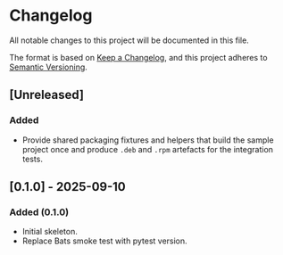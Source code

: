 # Changelog

All notable changes to this project will be documented in this file.

The format is based on
[Keep a Changelog](https://keepachangelog.com/en/1.1.0/), and this project
adheres to [Semantic Versioning](https://semver.org/spec/v2.0.0.html).

## [Unreleased]

### Added

- Provide shared packaging fixtures and helpers that build the sample
  project once and produce `.deb` and `.rpm` artefacts for the integration
  tests.

## [0.1.0] - 2025-09-10

### Added (0.1.0)

- Initial skeleton.
- Replace Bats smoke test with pytest version.
